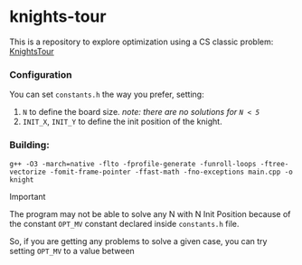 # knights-tour
This is a repository to explore optimization using a CS classic problem: [KnightsTour](https://en.wikipedia.org/wiki/Knight%27s_tour)

### Configuration 
You can set `constants.h` the way you prefer, setting: 

1. `N` to define the board size. _note: there are no solutions for `N < 5`_
2. `INIT_X`, `INIT_Y` to define the init position of the knight. 


### Building: 

```
g++ -O3 -march=native -flto -fprofile-generate -funroll-loops -ftree-vectorize -fomit-frame-pointer -ffast-math -fno-exceptions main.cpp -o knight
```

> [!IMPORTANT] 
> 
> The program may not be able to solve any N with N Init Position because of the constant `OPT_MV` constant declared inside `constants.h` file. 
> 
> So, if you are getting any problems to solve a given case, you can try setting `OPT_MV` to a value between 


## 
